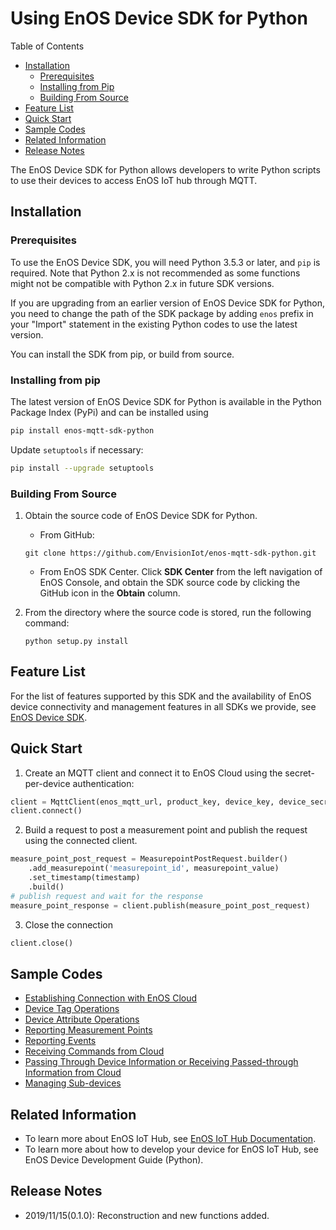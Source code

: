 # Using EnOS Device SDK for Python
Table of Contents

* [Installation](#install)
    * [Prerequisites](#pre)
    * [Installing from Pip](#pip)
    * [Building From Source](#obtaining)
* [Feature List](#feature)
* [Quick Start](#start)
* [Sample Codes](#sample)
* [Related Information](#information)
* [Release Notes](#releasenotes)



The EnOS Device SDK for Python allows developers to write Python scripts to use their devices to access EnOS IoT hub through MQTT.

<a name="install"></a>

## Installation

<a name="pre"></a>

### Prerequisites

To use the EnOS Device SDK, you will need  Python 3.5.3 or later, and `pip` is required. Note that Python 2.x is not recommended as some functions might not be compatible with Python 2.x in future SDK versions.

If you are upgrading from an earlier version of EnOS Device SDK for Python, you need to change the path of the SDK package by adding `enos` prefix in your "Import" statement  in the existing Python codes to use the latest version.

You can install the SDK from pip, or build from source.

<a name="pip"></a>

### Installing from pip

The latest version of EnOS Device SDK for Python is available in the Python Package Index (PyPi) and can be installed using

```bash 
pip install enos-mqtt-sdk-python
```
Update `setuptools` if necessary:

```bash
pip install --upgrade setuptools
```

<a name="obtain"></a>

### Building From Source

1. Obtain the source code of EnOS Device SDK for Python.
   - From GitHub:
    ```
    git clone https://github.com/EnvisionIot/enos-mqtt-sdk-python.git
    ```
   - From EnOS SDK Center. Click **SDK Center** from the left navigation of EnOS Console, and obtain the SDK source code by clicking the GitHub icon in the **Obtain** column.


2. From the directory where the source code is stored, run the following command:

   ```
   python setup.py install
   ```
   


<a name="feature"></a>

## Feature List

For the list of features supported by this SDK and the availability of EnOS device connectivity and management features in all SDKs we provide, see [EnOS Device SDK](https://github.com/EnvisionIot/enos-iot-device-sdk).


<a name="start"></a>

## Quick Start

1. Create an MQTT client and connect it to EnOS Cloud using the secret-per-device authentication:

```python
client = MqttClient(enos_mqtt_url, product_key, device_key, device_secret)
client.connect()
```
2. Build a request to post a measurement point and publish the request using the connected client.

```py
measure_point_post_request = MeasurepointPostRequest.builder() 
    .add_measurepoint('measurepoint_id', measurepoint_value) 
    .set_timestamp(timestamp) 
    .build()
# publish request and wait for the response
measure_point_response = client.publish(measure_point_post_request)
```
3. Close the connection

```python
client.close()
```

<a name="sample"></a>

## Sample Codes
* [Establishing Connection with EnOS Cloud](/enos/sample/ConnectionSample.py)
* [Device Tag Operations](/enos/sample/TagSample.py)
* [Device Attribute Operations](/enos/sample/AttributeSample.py)
* [Reporting Measurement Points](/enos/sample/MeasurepointPostSample.py)
* [Reporting Events](/enos/sample/EventSample.py)
* [Receiving Commands from Cloud](/enos/sample/CommandSample.py)
* [Passing Through Device Information or Receiving Passed-through Information from Cloud](/enos/sample/ModelUpRawSample.py)
* [Managing Sub-devices](/enos/sample/SubDeviceSample.py)

<a name="information"></a>

## Related Information
* To learn more about EnOS IoT Hub, see [EnOS IoT Hub Documentation](https://support.envisioniot.com/docs/device-connection/en/latest/device_management_overview.html).
* To learn more about how to develop your device for EnOS IoT Hub, see EnOS Device Development Guide (Python).

<a name="releasenotes"></a>

## Release Notes
- 2019/11/15(0.1.0): Reconstruction and new functions added.